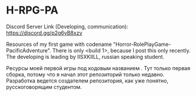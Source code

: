 # H-RPG-PA

Discord Server Link (Developing, communication): https://discord.gg/p2g6yB8xzv

Resources of my first game with codename "Horror-RolePlayGame-PacificAdventure". There is only <build 1>, because I post this only recently. 
The developing is leading by IISXKIILL, russian speaking student. 

Ресурсы моей первой игры под кодовым названием <Horror-RolePlayGame-PacificAdventure>. Тут только первая сборка, потому что я начал этот репозиторий только недавно. 
Разработка ведется создателем репозитория, как уже понятно, русскоговорящим студентом.
